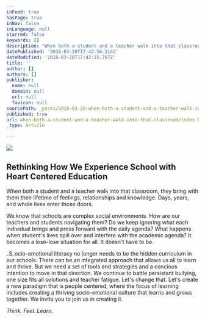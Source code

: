 ```yaml
---
inFeed: true
hasPage: true
inNav: false
inLanguage: null
starred: false
keywords: []
description: "When both a student and a teacher walk into that classroom, they bring with them their lifetime of \_feelings, relationships and knowledge. \_Days, years, and whole lives enter those doors."
datePublished: '2016-03-20T17:42:56.114Z'
dateModified: '2016-03-20T17:42:15.767Z'
title: ''
author: []
authors: []
publisher:
  name: null
  domain: null
  url: null
  favicon: null
sourcePath: _posts/2016-03-20-when-both-a-student-and-a-teacher-walk-into-that-classroom.md
published: true
url: when-both-a-student-and-a-teacher-walk-into-that-classroom/index.html
_type: Article

---
```

![](https://the-grid-user-content.s3-us-west-2.amazonaws.com/6c557f17-2fc7-4a9b-b2bd-a1fa87d419db.png)

## Rethinking How We Experience School with Heart Centered Education

When both a student and a teacher walk into that classroom, they bring with them their lifetime of  feelings, relationships and knowledge.  Days, years, and whole lives enter those doors.

We know that schools are complex social environments.  How are our teachers and students navigating them? Do we keep ignoring what each individual brings and press forward with the daily agenda?  What happens when student's lives spill over and interfere with the academic agenda?  It becomes a lose-lose situation for all.  It doesn't have to be.

_S_ocio-emotional literacy no longer needs to be the hidden curriculum in our schools. There can be an integrated approach that allows us all to learn and thrive. But we need a set of tools and strategies and a concious intention to move in that direction.  We continue to battle persistant bullying, one size fits all solutions and teacher fatigue.  Let's change that.  Let's create a new paradigm that is people centered, where the focus of learning includes creating a thriving socio-emotional culture that learns and grows together.  We invite you to join us in creating it.

_Think. Feel. Learn._